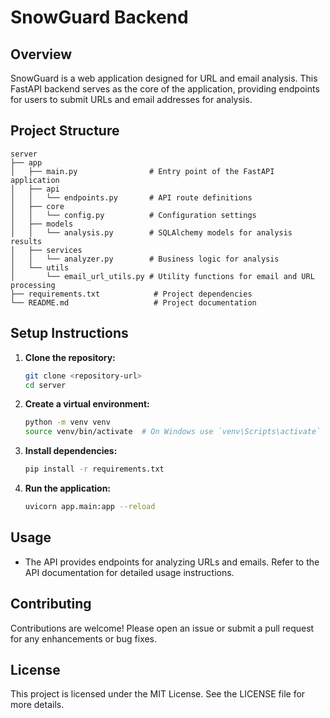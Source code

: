 # SnowGuard Backend

## Overview
SnowGuard is a web application designed for URL and email analysis. This FastAPI backend serves as the core of the application, providing endpoints for users to submit URLs and email addresses for analysis.

## Project Structure
```
server
├── app
│   ├── main.py                # Entry point of the FastAPI application
│   ├── api
│   │   └── endpoints.py       # API route definitions
│   ├── core
│   │   └── config.py          # Configuration settings
│   ├── models
│   │   └── analysis.py        # SQLAlchemy models for analysis results
│   ├── services
│   │   └── analyzer.py        # Business logic for analysis
│   └── utils
│       └── email_url_utils.py # Utility functions for email and URL processing
├── requirements.txt            # Project dependencies
└── README.md                   # Project documentation
```

## Setup Instructions
1. **Clone the repository:**
   ```bash
   git clone <repository-url>
   cd server
   ```

2. **Create a virtual environment:**
   ```bash
   python -m venv venv
   source venv/bin/activate  # On Windows use `venv\Scripts\activate`
   ```

3. **Install dependencies:**
   ```bash
   pip install -r requirements.txt
   ```

4. **Run the application:**
   ```bash
   uvicorn app.main:app --reload
   ```

## Usage
- The API provides endpoints for analyzing URLs and emails. Refer to the API documentation for detailed usage instructions.

## Contributing
Contributions are welcome! Please open an issue or submit a pull request for any enhancements or bug fixes.

## License
This project is licensed under the MIT License. See the LICENSE file for more details.